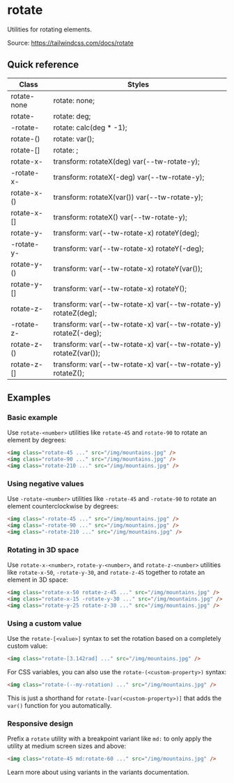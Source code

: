 # rotate

Utilities for rotating elements.

Source: https://tailwindcss.com/docs/rotate

## Quick reference

| Class | Styles |
|---|---|
| rotate-none | rotate: none; |
| rotate-<number> | rotate: <number>deg; |
| -rotate-<number> | rotate: calc(<number>deg * -1); |
| rotate-(<custom-property>) | rotate: var(<custom-property>); |
| rotate-[<value>] | rotate: <value>; |
| rotate-x-<number> | transform: rotateX(<number>deg) var(--tw-rotate-y); |
| -rotate-x-<number> | transform: rotateX(-<number>deg) var(--tw-rotate-y); |
| rotate-x-(<custom-property>) | transform: rotateX(var(<custom-property>)) var(--tw-rotate-y); |
| rotate-x-[<value>] | transform: rotateX(<value>) var(--tw-rotate-y); |
| rotate-y-<number> | transform: var(--tw-rotate-x) rotateY(<number>deg); |
| -rotate-y-<number> | transform: var(--tw-rotate-x) rotateY(-<number>deg); |
| rotate-y-(<custom-property>) | transform: var(--tw-rotate-x) rotateY(var(<custom-property>)); |
| rotate-y-[<value>] | transform: var(--tw-rotate-x) rotateY(<value>); |
| rotate-z-<number> | transform: var(--tw-rotate-x) var(--tw-rotate-y) rotateZ(<number>deg); |
| -rotate-z-<number> | transform: var(--tw-rotate-x) var(--tw-rotate-y) rotateZ(-<number>deg); |
| rotate-z-(<custom-property>) | transform: var(--tw-rotate-x) var(--tw-rotate-y) rotateZ(var(<custom-property>)); |
| rotate-z-[<value>] | transform: var(--tw-rotate-x) var(--tw-rotate-y) rotateZ(<value>); |

## Examples

### Basic example

Use `rotate-<number>` utilities like `rotate-45` and `rotate-90` to rotate an element by degrees:

```html
<img class="rotate-45 ..." src="/img/mountains.jpg" />
<img class="rotate-90 ..." src="/img/mountains.jpg" />
<img class="rotate-210 ..." src="/img/mountains.jpg" />
```

### Using negative values

Use `-rotate-<number>` utilities like `-rotate-45` and `-rotate-90` to rotate an element counterclockwise by degrees:

```html
<img class="-rotate-45 ..." src="/img/mountains.jpg" />
<img class="-rotate-90 ..." src="/img/mountains.jpg" />
<img class="-rotate-210 ..." src="/img/mountains.jpg" />
```

### Rotating in 3D space

Use `rotate-x-<number>`, `rotate-y-<number>`, and `rotate-z-<number>` utilities like `rotate-x-50`, `-rotate-y-30`, and `rotate-z-45` together to rotate an element in 3D space:

```html
<img class="rotate-x-50 rotate-z-45 ..." src="/img/mountains.jpg" />
<img class="rotate-x-15 -rotate-y-30 ..." src="/img/mountains.jpg" />
<img class="rotate-y-25 rotate-z-30 ..." src="/img/mountains.jpg" />
```

### Using a custom value

Use the `rotate-[<value>]` syntax to set the rotation based on a completely custom value:

```html
<img class="rotate-[3.142rad] ..." src="/img/mountains.jpg" />
```

For CSS variables, you can also use the `rotate-(<custom-property>)` syntax:

```html
<img class="rotate-(--my-rotation) ..." src="/img/mountains.jpg" />
```

This is just a shorthand for `rotate-[var(<custom-property>)]` that adds the `var()` function for you automatically.

### Responsive design

Prefix a `rotate` utility with a breakpoint variant like `md:` to only apply the utility at medium screen sizes and above:

```html
<img class="rotate-45 md:rotate-60 ..." src="/img/mountains.jpg" />
```

Learn more about using variants in the variants documentation.
